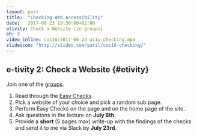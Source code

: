 ```yaml
---
layout: post
title:  "Checking Web Accessibility"
date:   2017-06-23 19:30:00+02:00
etivity: Check a Website (in groups)
eh: 9
video_inline: cos16/2017-06-23-a11y-checking.mp4
slidescom: "http://slides.com/yatil/cos16-checking/"
---
```


## e-tivity 2: Check a Website {#etivity}

Join one of the [groups][grps].

1. Read through the [Easy Checks][ezycks].
2. Pick a website of your choice and pick a random sub page.
3. Perform Easy Checks on the page and on the home page of the site..
4. Ask questions in the lecture on **July 6th**.
5. Provide a **short** (5 pages max) write-up with the findings of the checks and send it to me via Slack by **July 23rd**.

[grps]:https://docs.google.com/document/d/1wU4QhSxJ6gIR2ZazykfGNqzdYdNja_JHmpmAPeuVaWI/edit?usp=sharing
[ezycks]: http://www.w3.org/WAI/eval/preliminary
